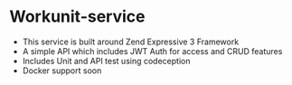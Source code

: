 # Workunit-service
- This service is built around Zend Expressive 3 Framework
- A simple API which includes JWT Auth for access and CRUD features
- Includes Unit and API test using codeception
- Docker support soon
